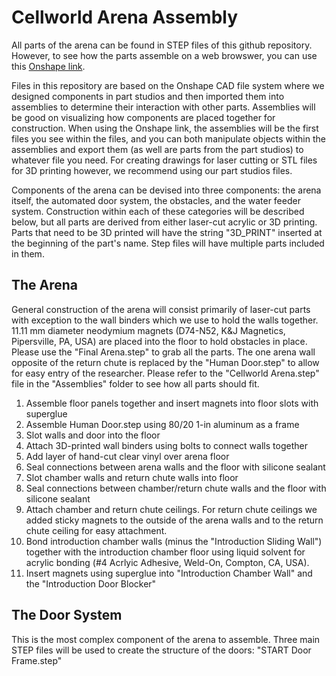 # Cellworld Arena Assembly
All parts of the arena can be found in STEP files of this github repository. However, to see how the parts assemble on 
a web browswer, you can use this [Onshape link](https://cad.onshape.com/documents/c8897f9f1e8291dd2da7ef89/w/1c35d23167742132946594eb/e/1fb43747d3ac53d540c92c7f?renderMode=0&uiState=64f8d54faca3cb0d59202402z).

Files in this repository are based on the Onshape CAD file system where we designed components in part studios and then imported them into assemblies 
to determine their interaction with other parts. Assemblies will be good on visualizing how components are placed together for construction. 
When using the Onshape link, the assemblies will be the first files you see within the files, and
you can both manipulate objects within the assemblies and export them (as well are parts from the part studios) to whatever file you need. 
For creating drawings for laser cutting or STL files for 3D printing however, we recommend using our part studios files.

Components of the arena can be devised into three components: the arena itself, the automated door system, the obstacles, and the water feeder system. 
Construction within each of these categories will be described below, but all parts are derived from either laser-cut acrylic or 3D printing.
Parts that need to be 3D printed will have the string "3D_PRINT" inserted at the beginning of the part's name. 
Step files will have multiple parts included in them.

## The Arena
General construction of the arena will consist primarily of laser-cut parts with exception to the wall binders which we
use to hold the walls together. 11.11 mm diameter neodymium magnets (D74-N52, K&J Magnetics, Pipersville, PA, USA) are 
placed into the floor to hold obstacles in place. Please use the "Final Arena.step"  to grab all the parts. The one arena wall
opposite of the return chute is replaced by the "Human Door.step"  to allow for easy entry of the researcher. 
Please refer to the "Cellworld Arena.step" file in the "Assemblies" folder to see how all parts should fit.

1. Assemble floor panels together and insert magnets into floor slots with superglue
2. Assemble Human Door.step using 80/20 1-in aluminum as a frame
2. Slot walls and door into the floor
2. Attach 3D-printed wall binders using bolts to connect walls together
3. Add layer of hand-cut clear vinyl over arena floor
4. Seal connections between arena walls and the floor with silicone sealant
5. Slot chamber walls and return chute walls into floor
6. Seal connections between chamber/return chute walls and the floor with silicone sealant
7. Attach chamber and return chute ceilings. For return chute ceilings we added sticky magnets to the outside of the
arena walls and to the return chute ceiling for easy attachment.
8. Bond introduction chamber walls (minus the "Introduction Sliding Wall") together with the introduction chamber floor using liquid solvent for acrylic bonding (#4 Acrlyic Adhesive, Weld-On, Compton, CA, USA).
9. Insert magnets using superglue into "Introduction Chamber Wall" and the "Introduction Door Blocker"

## The Door System
This is the most complex component of the arena to assemble. Three main STEP files will be used to create the structure of the doors:
"START Door Frame.step"